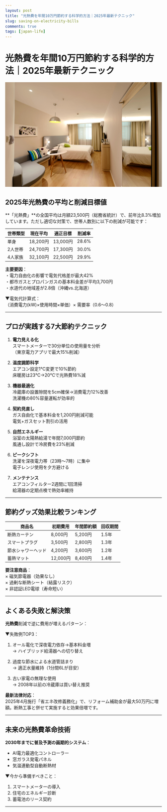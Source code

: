 ```yaml
---
layout: post
title: "光熱費を年間10万円節約する科学的方法｜2025年最新テクニック"
slug: saving-on-electricity-bills
comments: true
tags: [japan-life]
---
```

# 光熱費を年間10万円節約する科学的方法｜2025年最新テクニック

![光熱費節約イメージ](/assets/img/20250204/04_01.jpg)  

## 2025年光熱費の平均と削減目標値
**「光熱費」**の全国平均は月額23,500円（総務省統計）で、前年比8.3%増加しています。ただし適切な対策で、世帯人数別に以下の削減が可能です：  

| 世帯類型 | 現在平均 | 適正目標 | 削減率 |
|---------|---------|---------|-------|
| 単身   | 18,200円 | 13,000円 | 28.6% |
| 2人世帯 | 24,700円 | 17,300円 | 30.0% |
| 4人家族 | 32,100円 | 22,500円 | 29.9% |

**主要要因**：  
・電力自由化の影響で電気代格差が最大42%  
・都市ガスとプロパンガスの基本料金差が平均3,700円  
・水道代の地域差が2.8倍（沖縄vs.北海道）  

▼電気代計算式：  
（消費電力(kW)×使用時間×単価）× 需要率（0.6～0.8）  

---

## プロが実践する7大節約テクニック
<script async src="https://pagead2.googlesyndication.com/pagead/js/adsbygoogle.js?client=ca-pub-7886659064712565"
     crossorigin="anonymous"></script>
<!-- 광고2 -->
<ins class="adsbygoogle"
     style="display:block"
     data-ad-client="ca-pub-7886659064712565"
     data-ad-slot="1101493367"
     data-ad-format="auto"
     data-full-width-responsive="true"></ins>
<script>
     (adsbygoogle = window.adsbygoogle || []).push({});
</script>

1. **電力見える化**  
   スマートメーターで30分単位の使用量を分析  
   （東京電力アプリで最大15%削減）  

2. **温度調節科学**  
   エアコン設定1℃変更で10%節約  
   床暖房は23℃→20℃で光熱費18%減  

3. **機器最適化**  
   冷蔵庫の設置隙間を5cm確保→消費電力12%改善  
   洗濯機の80%容量運転が効率的  

4. **契約見直し**  
   ガス自由化で基本料金を1,200円削減可能  
   電気+ガスセット割引の活用  

5. **自然エネルギー**  
   浴室の太陽熱給湯で年間7,000円節約  
   風通し設計で冷房費を23%削減  

6. **ピークシフト**  
   洗濯を深夜電力帯（23時～7時）に集中  
   電子レンジ使用を夕方避ける  

7. **メンテナンス**  
   エアコンフィルター2週間に1回清掃  
   給湯器の定期点検で熱効率維持  

---

## 節約グッズ効果比較ランキング
| 商品名 | 初期費用 | 年間節約額 | 回収期間 |
|-------|---------|-----------|---------|
| 断熱カーテン | 8,000円 | 5,200円 | 1.5年 |  
| スマートプラグ | 3,500円 | 2,800円 | 1.3年 |  
| 節水シャワーヘッド | 4,200円 | 3,600円 | 1.2年 |  
| 蓄熱マット | 12,000円 | 8,400円 | 1.4年 |  

**要注意商品**：  
× 磁気節電器（効果なし）  
× 過剰な断熱シート（結露リスク）  
× 非認証LED電球（寿命短い）  

---

## よくある失敗と解決策
**光熱費**削減で逆に費用が増えるパターン：  

▼失敗例TOP3：  
1. オール電化で深夜電力依存→基本料金増  
   → ハイブリッド給湯器への切り替え  

2. 過度な節水による水道管詰まり  
   → 適正水量維持（1分間6Lが目安）  

3. 古い家電の無理な使用  
   → 2008年以前の冷蔵庫は買い替え推奨  

**最新法律対応**：  
2025年4月施行「省エネ改修義務化」で、リフォーム補助金が最大50万円に増額。断熱工事と併せて実施すると効果倍増です。

---

## 未来の光熱費革命技術
**2030年までに普及予測の画期的システム**：  
- AI電力最適化コントローラー  
- 窓ガラス発電パネル  
- 気温連動型自動断熱材  

▼今から準備すべきこと：  
1. スマートメーターの導入  
2. 住宅のエネルギー診断  
3. 蓄電池のリース契約  

<script async src="https://pagead2.googlesyndication.com/pagead/js/adsbygoogle.js?client=ca-pub-7886659064712565"
     crossorigin="anonymous"></script>
<!-- 광고2 -->
<ins class="adsbygoogle"
     style="display:block"
     data-ad-client="ca-pub-7886659064712565"
     data-ad-slot="1101493367"
     data-ad-format="auto"
     data-full-width-responsive="true"></ins>
<script>
     (adsbygoogle = window.adsbygoogle || []).push({});
</script>

---

<script async src="https://pagead2.googlesyndication.com/pagead/js/adsbygoogle.js?client=ca-pub-7886659064712565"
     crossorigin="anonymous"></script>
<!-- 광고2 -->
<ins class="adsbygoogle"
     style="display:block"
     data-ad-client="ca-pub-7886659064712565"
     data-ad-slot="1101493367"
     data-ad-format="auto"
     data-full-width-responsive="true"></ins>
<script>
     (adsbygoogle = window.adsbygoogle || []).push({});
</script>